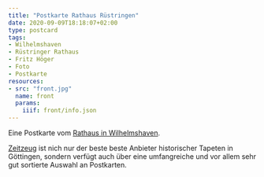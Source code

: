 ```yaml
---
title: "Postkarte Rathaus Rüstringen"
date: 2020-09-09T18:18:07+02:00
type: postcard
tags:
- Wilhelmshaven
- Rüstringer Rathaus
- Fritz Höger
- Foto
- Postkarte
resources:
- src: "front.jpg"
  name: front
  params:
    iiif: front/info.json
---
```


Eine Postkarte vom [Rathaus in Wilhelmshaven](https://de.wikipedia.org/wiki/Rathaus_Wilhelmshaven).
<!--more-->
[Zeitzeug](http://zeitzeug.de/) ist nich nur der beste beste Anbieter historischer Tapeten in Göttingen, sondern verfügt auch über eine umfangreiche und vor allem sehr gut sortierte Auswahl an Postkarten.
